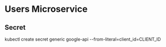 # Users Microservice

## Secret
kubectl create secret generic google-api --from-literal=client_id=CLIENT_ID

